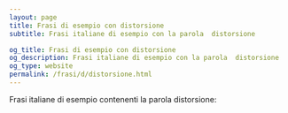 ```yaml
---
layout: page
title: Frasi di esempio con distorsione 
subtitle: Frasi italiane di esempio con la parola  distorsione

og_title: Frasi di esempio con distorsione 
og_description: Frasi italiane di esempio con la parola  distorsione
og_type: website
permalink: /frasi/d/distorsione.html
---
```


Frasi italiane di esempio contenenti la parola distorsione:


